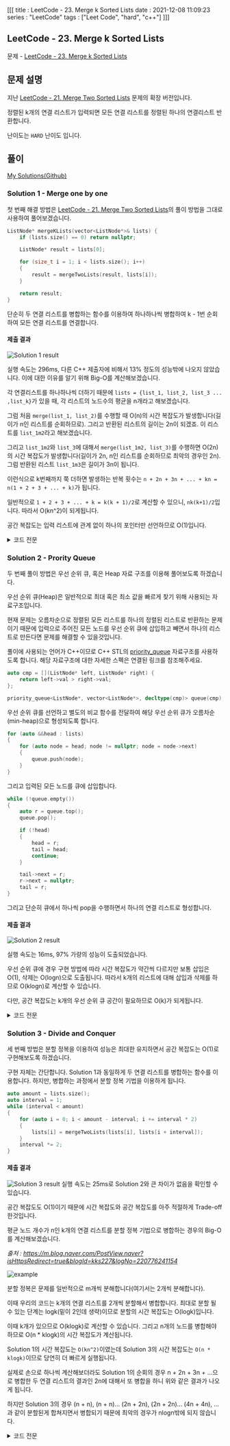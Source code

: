 [[[
title : LeetCode - 23. Merge k Sorted Lists
date : 2021-12-08 11:09:23
series : "LeetCode"
tags : ["Leet Code", "hard", "c++"]
]]]

## LeetCode - 23. Merge k Sorted Lists
문제 - [LeetCode - 23. Merge k Sorted Lists](https://leetcode.com/problems/merge-k-sorted-lists/)

## 문제 설명
지난 [LeetCode - 21. Merge Two Sorted Lists](https://jaehee.dev/#/post/22) 문제의 확장 버전입니다.

정렬된 k개의 연결 리스트가 입력되면 모든 연결 리스트를 정렬된 하나의 연결리스트 반환합니다.

난이도는 `HARD` 난이도 입니다.

## 풀이
[My Solutions(Github)](https://github.com/LDobac/leetcode/tree/master/23.%20Merge%20k%20Sorted%20Lists)

### Solution 1 - Merge one by one
첫 번째 해결 방법은 [LeetCode - 21. Merge Two Sorted Lists](https://jaehee.dev/#/post/22)의 풀이 방법을 그대로 사용하여 풀어보겠습니다.

```c++
ListNode* mergeKLists(vector<ListNode*>& lists) {
    if (lists.size() == 0) return nullptr;

    ListNode* result = lists[0];

    for (size_t i = 1; i < lists.size(); i++)
    {
        result = mergeTwoLists(result, lists[i]);
    }

    return result;
}
```

단순히 두 연결 리스트를 병합하는 함수를 이용하여 하나하나씩 병합하여 k - 1번 순회하여 모든 연결 리스트를 연결합니다.

#### 제출 결과
![Solution 1 result](./assets/images/leet_code/23/result_1.webp)

실행 속도는 296ms, 다른 C++ 제출자에 비해서 13% 정도의 성능밖에 나오지 않았습니다. 이에 대한 이유를 알기 위해 Big-O를 계산해보겠습니다.

각 연결리스트를 하나하나씩 더하기 때문에 `lists = {list_1, list_2, list_3 ... ,list_k}`가 있을 때, 각 리스트의 노드수의 평균을 n개라고 해보겠습니다.

그럼 처음 `merge(list_1, list_2)`를 수행할 때 O(n)의 시간 복잡도가 발생합니다(길이가 n인 리스트를 순회하므로). 그리고 반환된 리스트의 길이는 2n이 되겠죠. 이 리스트를 `list_1m2`라고 해보겠습니다.

그리고 `list_1m2`와 `list_3`에 대해서 `merge(list_1m2, list_3)`를 수행하면 O(2n)의 시간 복잡도가 발생합니다(길이가 2n, n인 리스트를 순회하므로 최악의 경우인 2n). 그럼 반환된 리스트 `list_1m3`은 길이가 3n이 됩니다.

이런식으로 k번째까지 쭉 더하면 발생하는 반복 횟수는 `n + 2n + 3n + ... + kn = n(1 + 2 + 3 + ... + k)`가 됩니다.

일반적으로 `1 + 2 + 3 + ... + k = k(k + 1)/2`로 계산할 수 있으니, `nk(k+1)/2`입니다. 따라서 O(kn^2)이 되게됩니다.

공간 복잡도는 입력 리스트에 관계 없이 하나의 포인터만 선언하므로 O(1)입니다.

<details>
<summary>코드 전문</summary>

```c++
class Solution {
public:
    ListNode* mergeKLists(vector<ListNode*>& lists) {
        if (lists.size() == 0) return nullptr;

        ListNode* result = lists[0];

        for (size_t i = 1; i < lists.size(); i++)
        {
            result = mergeTwoLists(result, lists[i]);
        }

        return result;
    }

    ListNode* mergeTwoLists(ListNode* list1, ListNode* list2) {
        if (!list1 && !list2) return nullptr;
        
        ListNode* mergedHead = nullptr;
        ListNode* lastNode = nullptr;

        ListNode* node1 = list1;
        ListNode* node2 = list2;

        while (node1 && node2)
        {
            ListNode* selectedNode = nullptr;

            if (node1->val < node2->val)
            {
                selectedNode = node1;
                node1 = node1->next;
            }
            else
            {
                selectedNode = node2;
                node2 = node2->next;
            }

            if (mergedHead == nullptr)
            {
                mergedHead = selectedNode;
            }
            else
            {
                lastNode->next = selectedNode;
            }

            lastNode = selectedNode;
        }

        if (node1)
        {
            if (!mergedHead)
            {
                mergedHead = node1;
            }
            else
            {
                for (auto node = node1; node != nullptr; node = node->next)
                {
                    lastNode->next = node;
                    lastNode = node;
                }
            }
        }

        if (node2)
        {
            if (!mergedHead)
            {
                mergedHead = node2;
            }
            else
            {
                for (auto node = node2; node != nullptr; node = node->next)
                {
                    lastNode->next = node;
                    lastNode = node;
                }
            }
        }

        return mergedHead;   
    }
};
```

</details>

### Solution 2 - Prority Queue
두 번째 풀이 방법은 우선 순위 큐, 혹은 Heap 자료 구조를 이용해 풀어보도록 하겠습니다.

우선 순위 큐(Heap)은 일반적으로 최대 혹은 최소 값을 빠르게 찾기 위해 사용되는 자료구조입니다.

현재 문제는 오름차순으로 정렬된 모든 리스트를 하나의 정렬된 리스트로 반환하는 문제이기 때문에 입력으로 주어진 모든 노드를 우선 순위 큐에 삽입하고 빼면서 하나의 리스트로 만든다면 문제를 해결할 수 있을것입니다.

풀이에 사용되는 언어가 C++이므로 C++ STL의 [priority_queue](https://en.cppreference.com/w/cpp/container/priority_queue) 자료구조를 사용하도록 합니다. 해당 자료구조에 대한 자세한 스펙은 연결된 링크를 참조해주세요.

```c++
auto cmp = [](ListNode* left, ListNode* right) {
    return left->val > right->val;
};

priority_queue<ListNode*, vector<ListNode*>, decltype(cmp)> queue(cmp);
```

우선 순위 큐를 선언하고 별도의 비교 함수를 전달하여 해당 우선 순위 큐가 오름차순(min-heap)으로 형성되도록 합니다.

```c++
for (auto &&head : lists)
{
    for (auto node = head; node != nullptr; node = node->next)
    {
        queue.push(node);
    }
}
```

그리고 입력된 모든 노드를 큐에 삽입합니다.

```c++
while (!queue.empty()) 
{
    auto r = queue.top(); 
    queue.pop();

    if (!head) 
    {
        head = r;
        tail = head;
        continue;
    }

    tail->next = r;
    r->next = nullptr;
    tail = r;
}
```

그리고 단순히 큐에서 하나씩 pop을 수행하면서 하나의 연결 리스트로 형성합니다.

#### 제출 결과
![Solution 2 result](./assets/images/leet_code/23/result_2.webp)

실행 속도는 16ms, 97% 가량의 성능이 도출되었습니다. 

우선 순위 큐에 경우 구현 방법에 따라 시간 복잡도가 약간씩 다르지만 보통 삽입은 O(1), 삭제는 O(logn)으로 도출됩니다. 따라서 k개의 리스트에 대해 삽입과 삭제를 하므로 O(klogn)로 계산할 수 있습니다.

다만, 공간 복잡도는 k개의 우선 순위 큐 공간이 필요하므로 O(k)가 되게됩니다.

<details>
<summary>코드 전문</summary>

```c++
class Solution {
public:
    ListNode* mergeKLists(vector<ListNode*>& lists) {
        if (lists.size() == 0) return nullptr;

        ListNode* head = nullptr;
        ListNode* tail = nullptr;

        auto cmp = [](ListNode* left, ListNode* right) {
            return left->val > right->val;
        };

        priority_queue<ListNode*, vector<ListNode*>, decltype(cmp)> queue(cmp);

        for (auto &&head : lists)
        {
            for (auto node = head; node != nullptr; node = node->next)
            {
                queue.push(node);
            }
        }

        while (!queue.empty()) 
        {
            auto r = queue.top(); 
            queue.pop();

            if (!head) 
            {
                head = r;
                tail = head;
                continue;
            }

            tail->next = r;
            r->next = nullptr;
            tail = r;
        }

        return head;
    }
};
```

</details>

### Solution 3 - Divide and Conquer
세 번째 방법은 분할 정복을 이용하여 성능은 최대한 유지하면서 공간 복잡도는 O(1)로 구현해보도록 하겠습니다.

구현 자체는 간단합니다. Solution 1과 동일하게 두 연결 리스트를 병합하는 함수를 이용합니다. 하지만, 병합하는 과정에서 분할 정복 기법을 이용하게 됩니다.

```c++
auto amount = lists.size();
auto interval = 1;
while (interval < amount)
{
    for (auto i = 0; i < amount - interval; i += interval * 2)
    {
        lists[i] = mergeTwoLists(lists[i], lists[i + interval]);
    }
    interval *= 2;
}
```

#### 제출 결과
![Solution 3 result](./assets/images/leet_code/23/result_3.webp)
실행 속도는 25ms로 Solution 2와 큰 차이가 없음을 확인할 수 있습니다. 

공간 복잡도도 O(1)이기 때문에 시간 복잡도와 공간 복잡도를 아주 적절하게 Trade-off 한것입니다.

평균 노드 개수가 n인 k개의 연결 리스트를 분할 정복 기법으로 병합하는 경우의 Big-O를 계산해보겠습니다.

*출처 : https://m.blog.naver.com/PostView.naver?isHttpsRedirect=true&blogId=kks227&logNo=220776241154*

![example](https://mblogthumb-phinf.pstatic.net/20160731_119/kks227_1469954954786CDXJ4_GIF/0721tree.gif?type=w2)

분할 정복은 문제를 일반적으로 m개씩 분해합니다(여기서는 2개씩 분해합니다). 

이때 우리의 코드는 k개의 연결 리스트를 2개씩 분할해서 병합합니다. 최대로 분할 될 수 있는 단계는 logk(밑이 2인데 생략)이므로 분할의 시간 복잡도는 O(logk)입니다.

이때 k개가 있으므로 O(klogk)로 계산할 수 있습니다. 그리고 n개의 노드를 병합해야 하므로 O(n * klogk)의 시간 복잡도가 계산됩니다.

Solution 1의 시간 복잡도는 `O(kn^2)`이였는데 Solution 3의 시간 복잡도는 `O(n * klogk)`이므로 당연히 더 빠르게 실행됩니다.

실제로 손으로 하나씩 계산해보더라도 Solution 1의 순회의 경우 n + 2n + 3n + ...으로 병합한 두 연결 리스트의 결과인 2n에 대해서 또 병합을 하니 위와 같은 결과가 나오게 됩니다.

하지만 Solution 3의 경우 (n + n), (n + n)... (2n + 2n), (2n + 2n)... (4n + 4n), ... 과 같이 분할된게 합쳐지면서 병합되기 때문에 최악의 경우가 nlogn밖에 되지 않습니다.


<details>
<summary>코드 전문</summary>

```c++
class Solution {
public:
    ListNode* mergeKLists(vector<ListNode*>& lists) {
        if (lists.size() == 0) return nullptr;

        auto amount = lists.size();
        auto interval = 1;
        while (interval < amount)
        {
            for (auto i = 0; i < amount - interval; i += interval * 2)
            {
                lists[i] = mergeTwoLists(lists[i], lists[i + interval]);
            }
            interval *= 2;
        }

        return lists[0];
    }

    ListNode* mergeTwoLists(ListNode* list1, ListNode* list2) {
        if (!list1 && !list2) return nullptr;
        
        ListNode* mergedHead = nullptr;
        ListNode* lastNode = nullptr;

        ListNode* node1 = list1;
        ListNode* node2 = list2;

        while (node1 && node2)
        {
            ListNode* selectedNode = nullptr;

            if (node1->val < node2->val)
            {
                selectedNode = node1;
                node1 = node1->next;
            }
            else
            {
                selectedNode = node2;
                node2 = node2->next;
            }

            if (mergedHead == nullptr)
            {
                mergedHead = selectedNode;
            }
            else
            {
                lastNode->next = selectedNode;
            }

            lastNode = selectedNode;
        }

        if (node1)
        {
            if (!mergedHead)
            {
                mergedHead = node1;
            }
            else
            {
                for (auto node = node1; node != nullptr; node = node->next)
                {
                    lastNode->next = node;
                    lastNode = node;
                }
            }
        }

        if (node2)
        {
            if (!mergedHead)
            {
                mergedHead = node2;
            }
            else
            {
                for (auto node = node2; node != nullptr; node = node->next)
                {
                    lastNode->next = node;
                    lastNode = node;
                }
            }
        }

        return mergedHead;   
    }
};
```

</details>
